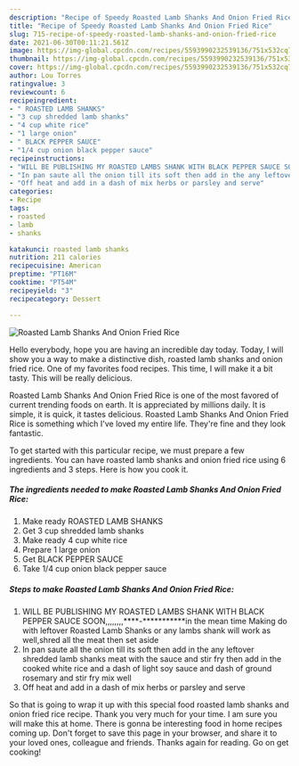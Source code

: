```yaml
---
description: "Recipe of Speedy Roasted Lamb Shanks And Onion Fried Rice"
title: "Recipe of Speedy Roasted Lamb Shanks And Onion Fried Rice"
slug: 715-recipe-of-speedy-roasted-lamb-shanks-and-onion-fried-rice
date: 2021-06-30T00:11:21.561Z
image: https://img-global.cpcdn.com/recipes/5593990232539136/751x532cq70/roasted-lamb-shanks-and-onion-fried-rice-recipe-main-photo.jpg
thumbnail: https://img-global.cpcdn.com/recipes/5593990232539136/751x532cq70/roasted-lamb-shanks-and-onion-fried-rice-recipe-main-photo.jpg
cover: https://img-global.cpcdn.com/recipes/5593990232539136/751x532cq70/roasted-lamb-shanks-and-onion-fried-rice-recipe-main-photo.jpg
author: Lou Torres
ratingvalue: 3
reviewcount: 6
recipeingredient:
- " ROASTED LAMB SHANKS"
- "3 cup shredded lamb shanks"
- "4 cup white rice"
- "1 large onion"
- " BLACK PEPPER SAUCE"
- "1/4 cup onion black pepper sauce"
recipeinstructions:
- "WILL BE PUBLISHING MY ROASTED LAMBS SHANK WITH BLACK PEPPER SAUCE SOON,,,,,,,,****-***********in the mean time Making do with leftover Roasted Lamb Shanks or any lambs shank will work as well,shred all the meat then set aside"
- "In pan saute all the onion till its soft then add in the any leftover shredded lamb shanks meat with the sauce and stir fry then add in the cooked white rice and a dash of light soy sauce and dash of ground rosemary and stir fry mix well"
- "Off heat and add in a dash of mix herbs or parsley and serve"
categories:
- Recipe
tags:
- roasted
- lamb
- shanks

katakunci: roasted lamb shanks 
nutrition: 211 calories
recipecuisine: American
preptime: "PT16M"
cooktime: "PT54M"
recipeyield: "3"
recipecategory: Dessert

---
```



![Roasted Lamb Shanks And Onion Fried Rice](https://img-global.cpcdn.com/recipes/5593990232539136/751x532cq70/roasted-lamb-shanks-and-onion-fried-rice-recipe-main-photo.jpg)

Hello everybody, hope you are having an incredible day today. Today, I will show you a way to make a distinctive dish, roasted lamb shanks and onion fried rice. One of my favorites food recipes. This time, I will make it a bit tasty. This will be really delicious.



Roasted Lamb Shanks And Onion Fried Rice is one of the most favored of current trending foods on earth. It is appreciated by millions daily. It is simple, it is quick, it tastes delicious. Roasted Lamb Shanks And Onion Fried Rice is something which I've loved my entire life. They're fine and they look fantastic.


To get started with this particular recipe, we must prepare a few ingredients. You can have roasted lamb shanks and onion fried rice using 6 ingredients and 3 steps. Here is how you cook it.

<!--inarticleads1-->

##### The ingredients needed to make Roasted Lamb Shanks And Onion Fried Rice:

1. Make ready  ROASTED LAMB SHANKS
1. Get 3 cup shredded lamb shanks
1. Make ready 4 cup white rice
1. Prepare 1 large onion
1. Get  BLACK PEPPER SAUCE
1. Take 1/4 cup onion black pepper sauce




<!--inarticleads2-->

##### Steps to make Roasted Lamb Shanks And Onion Fried Rice:

1. WILL BE PUBLISHING MY ROASTED LAMBS SHANK WITH BLACK PEPPER SAUCE SOON,,,,,,,,****-***********in the mean time Making do with leftover Roasted Lamb Shanks or any lambs shank will work as well,shred all the meat then set aside
1. In pan saute all the onion till its soft then add in the any leftover shredded lamb shanks meat with the sauce and stir fry then add in the cooked white rice and a dash of light soy sauce and dash of ground rosemary and stir fry mix well
1. Off heat and add in a dash of mix herbs or parsley and serve




So that is going to wrap it up with this special food roasted lamb shanks and onion fried rice recipe. Thank you very much for your time. I am sure you will make this at home. There is gonna be interesting food in home recipes coming up. Don't forget to save this page in your browser, and share it to your loved ones, colleague and friends. Thanks again for reading. Go on get cooking!
